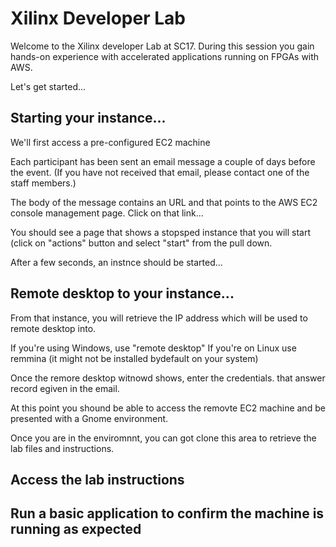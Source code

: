 # Xilinx Developer Lab

Welcome to the Xilinx developer Lab at SC17.
During this session you gain hands-on experience with accelerated applications running on FPGAs with AWS.

Let's get started...

## Starting your instance...

We'll first access a pre-configured EC2 machine 

Each participant has been sent an email message a couple of days before the event.
(If you have not received that email, please contact one of the staff members.)

The body of the message contains an URL and that points to the AWS EC2 console management page.
Click on that link...

You should see a page that shows a stopsped instance that you will start (click on "actions" button and select "start" from the pull down.

After a few seconds, an instnce should be started...

## Remote desktop to your instance...
From that instance, you will retrieve the IP address which will be used to remote desktop into.

If you're using Windows, use "remote desktop"
If you're on Linux use remmina (it might not be installed bydefault on your system)

Once the remore desktop witnowd shows, enter the credentials. that answer record egiven in the email.

At this point you shound be able to access the removte EC2 machine and be presented with a Gnome environment.

Once you are in the enviromnnt, you can got clone this area to retrieve the lab files and instructions.

## Access the lab instructions

## Run a basic application to confirm the machine is running as expected
